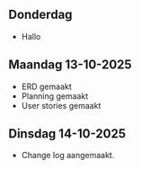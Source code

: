 ## Donderdag

* Hallo

## Maandag 13-10-2025

* ERD gemaakt
* Planning gemaakt
* User stories gemaakt

## Dinsdag 14-10-2025

* Change log aangemaakt. 
